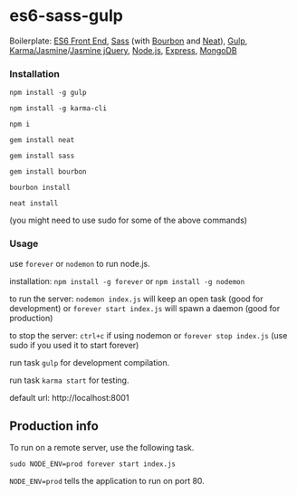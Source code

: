 # es6-sass-gulp
Boilerplate: [ES6 Front End](http://es6-features.org/), [Sass](http://sass-lang.com/) (with [Bourbon](http://bourbon.io/) and [Neat](http://neat.bourbon.io/)), [Gulp](http://gulpjs.com/), [Karma/Jasmine](https://www.npmjs.com/package/karma-jasmine)/[Jasmine jQuery](https://github.com/bessdsv/karma-jasmine-jquery), [Node.js](https://nodejs.org/en/), [Express](http://expressjs.com/), [MongoDB](https://www.mongodb.org/)


### Installation

`npm install -g gulp`

`npm install -g karma-cli`

`npm i`

`gem install neat`

`gem install sass`

`gem install bourbon`

`bourbon install`

`neat install`

(you might need to use sudo for some of the above commands)

### Usage

use `forever` or `nodemon` to run node.js.

installation:
`npm install -g forever` or
`npm install -g nodemon`

to run the server:
`nodemon index.js` will keep an open task (good for development) or
`forever start index.js` will spawn a daemon (good for production)

to stop the server:
`ctrl+c` if using nodemon or
`forever stop index.js` (use sudo if you used it to start forever)

run task `gulp` for development compilation.

run task `karma start` for testing.

default url: http://localhost:8001

## Production info
To run on a remote server, use the following task.

`sudo NODE_ENV=prod forever start index.js`

`NODE_ENV=prod` tells the application to run on port 80.
